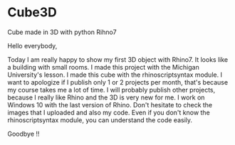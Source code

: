 # Cube3D
Cube made in 3D with python Rihno7

Hello everybody,

Today I am really happy to show my first 3D object with Rhino7. It looks like a building with small rooms. I made this project with the Michigan University's lesson. I made this cube with the rhinoscriptsyntax module. I want to apologize if I publish only 1 or 2 projects per month, that's because my course takes me a lot of time. I will probably publish other projects, because I really like Rhino and the 3D is very new for me. I work on Windows 10 with the last version of Rhino. Don't hesitate to check the images that I uploaded and also my code. Even if you don't know the rhinoscriptsyntax module, you can understand the code easily.

Goodbye !!
